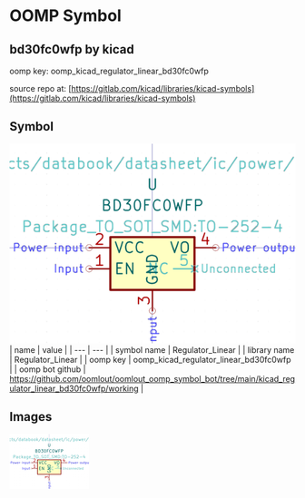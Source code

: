 # OOMP Symbol  
## bd30fc0wfp  by kicad  
  
oomp key: oomp_kicad_regulator_linear_bd30fc0wfp  
  
source repo at: [https://gitlab.com/kicad/libraries/kicad-symbols](https://gitlab.com/kicad/libraries/kicad-symbols)  
## Symbol  
  
[![working.png](working_600.png)](working.png)  
| name | value | 
| --- | --- | 
| symbol name | Regulator_Linear | 
| library name | Regulator_Linear | 
| oomp key | oomp_kicad_regulator_linear_bd30fc0wfp | 
| oomp bot github | https://github.com/oomlout/oomlout_oomp_symbol_bot/tree/main/kicad_regulator_linear_bd30fc0wfp/working | 
## Images  
  
[![working.png](working_140.png)](working.png)  
